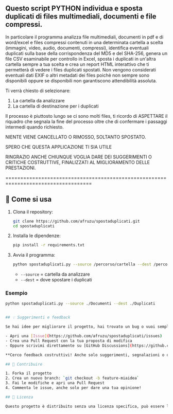## Questo script PYTHON individua e sposta duplicati di files multimediali, documenti e file compressi.

In particolare il programma analizza file multimediali, documenti in pdf e di word/excel e files compressi contenuti in una determinata cartella a scelta (immagini, video, audio, documenti, compressi), identifica eventuali duplicati sulla base della corrispondenza del MD5 e del SHA-256, genera un file CSV esaminabile per controllo in Excel, sposta i duplicati in un'altra cartella sempre a tua scelta e crea un report HTML interattivo che ti permetterà di vedere i files duplicati spostati. Non vengono considerati eventuali dati EXIF o altri metadati dei files poichè non sempre sono disponibili oppure se disponibili non garantiscono attendibilità assoluta.
   
Ti verrà chiesto di selezionare:
1. La cartella da analizzare
2. La cartella di destinazione per i duplicati

Il processo è piuttosto lungo se ci sono molti files, ti ricordo di ASPETTARE il riquadro che segnala la fine del processo oltre che di confermare i passaggi intermedi quando richiesto.
  

NIENTE VIENE CANCELLATO O RIMOSSO, SOLTANTO SPOSTATO. 

SPERO CHE QUESTA APPLICAZIONE TI SIA UTILE 

RINGRAZIO ANCHE CHIUNQUE VOGLIA DARE DEI SUGGERIMENTI O CRITICHE COSTRUTTIVE,
FINALIZZATI AL MIGLIORAMENTO DELLE PRESTAZIONI.

===================================================================================

## 🚀 Come si usa

1. Clona il repository:
   ```bash
   git clone https://github.com/afruzu/spostaduplicati.git
   cd spostaduplicati
   ```
2. Installa le dipendenze:
   ```bash
   pip install -r requirements.txt
   ```
3. Avvia il programma:
   ```bash
   python spostaduplicati.py --source /percorso/cartella --dest /percorso/destinazione
   ```
   - `--source` = cartella da analizzare
   - `--dest` = dove spostare i duplicati


### Esempio
```bash
python spostaduplicati.py --source ./Documenti --dest ./Duplicati 


## 💡 Suggerimenti e feedback

Se hai idee per migliorare il progetto, hai trovato un bug o vuoi semplicemente darmi un suggerimento:

- Apri una [Issue](https://github.com/afruzu/spostaduplicati/issues)
- Crea una Pull Request con la tua proposta di modifica
- Oppure scrivimi direttamente su [GitHub Discussions](https://github.com/afruzu/spostaduplicati/discussions) (se attivato)

**Cerco feedback costruttivi! Anche solo suggerimenti, segnalazioni o domande sono benvenuti.**

## 🤝 Contribuire

1. Forka il progetto
2. Crea un nuovo branch: `git checkout -b feature-miaidea`
3. Fai le modifiche e apri una Pull Request
4. Commenta le issue, anche solo per dare una tua opinione!

## 📄 Licenza

Questo progetto è distribuito senza una licenza specifica, può essere liberamente usato, distribuito e modificato, preferibilmente citando l'autore originario.

